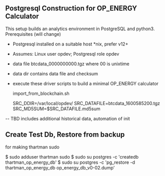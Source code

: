 ## Postgresql Construction for OP_ENERGY Calculator ##

This setup builds an analytics environment in PostgreSQL
and python3.   Prerequisites  (will change)

* Postgresql installed on a suitable host *nix, prefer v12+

* Assumes:  Linux user opdev;  Postgresql role opdev 

* data file btcdata_0000000000.tgz where 00 is unixtime

* data dir contains data file and checksum  

* execute these driver scripts to build a minimal OP_ENERGY calculator


    import_from_blockchain.sh

    SRC_DDIR=/var/local/opdev/
    SRC_DATAFILE=btcdata_1600585200.tgz
    SRC_MD5SUM=$SRC_DATAFILE.md5sum


--
TBD includes additional historical data, automation of init

## Create Test Db, Restore from backup ##

for making thartman sudo

$ sudo adduser thartman sudo
$ sudo su postgres -c 'createdb thartman_op_energy_db'
$  sudo su postgres -c 'pg_restore -d thartman_op_energy_db op_energy_db_v0-02.dump'


